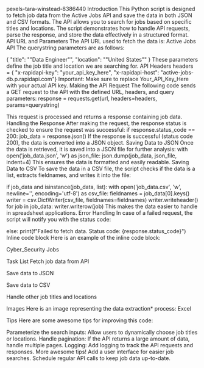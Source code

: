 pexels-tara-winstead-8386440
Introduction
This Python script is designed to fetch job data from the Active Jobs API and save the data in both JSON and CSV formats. The API allows you to search for jobs based on specific titles and locations. The script demonstrates how to handle API requests, parse the response, and store the data effectively in a structured format.
API URL and Parameters
The API URL used to fetch the data is: Active Jobs API
The querystring parameters are as follows:

{
    "title": "\"Data Engineer\"",
    "location": "\"United States\""
}
These parameters define the job title and location we are searching for.
API Headers
headers = {
    "x-rapidapi-key": "your_api_key_here",
    "x-rapidapi-host": "active-jobs-db.p.rapidapi.com"}
Important: Make sure to replace Your_API_Key_Here with your actual API key.
Making the API Request
The following code sends a GET request to the API with the defined URL, headers, and query parameters:
response = requests.get(url, headers=headers, params=querystring)

This request is processed and returns a response containing job data.
Handling the Response
After making the request, the response status is checked to ensure the request was successful:
if response.status_code == 200:
    job_data = response.json()
If the response is successful (status code 200), the data is converted into a JSON object.
Saving Data to JSON
Once the data is retrieved, it is saved into a JSON file for further analysis:
with open('job_data.json', 'w') as json_file:
    json.dump(job_data, json_file, indent=4)
This ensures the data is formatted and easily readable.
Saving Data to CSV
To save the data in a CSV file, the script checks if the data is a list, extracts fieldnames, and writes it into the file:

if job_data and isinstance(job_data, list):
    with open('job_data.csv', 'w', newline='', encoding='utf-8') as csv_file:
        fieldnames = job_data[0].keys()
        writer = csv.DictWriter(csv_file, fieldnames=fieldnames)
        writer.writeheader()
        for job in job_data:
            writer.writerow(job)
This makes the data easier to handle in spreadsheet applications.
Error Handling
In case of a failed request, the script will notify you with the status code:

else:
    print(f"Failed to fetch data. Status code: {response.status_code}")
Inline code block
Here is an example of the inline code block: <p>Cyber_Security Jobs</p>
Task List
Fetch job data from API

Save data to JSON

Save data to CSV

Handle other job titles and locations

Images
Here is an image representing the data extraction* process: Excel

Tips
Here are some awesome tips for improving this code:

Parameterize the search inputs: Allow users to dynamically choose job titles or locations.
Handle pagination: If the API returns a large amount of data, handle multiple pages.
Logging: Add logging to track the API requests and responses.
More awesome tips!
Add a user interface for easier job searches.
Schedule regular API calls to keep job data up-to-date.
